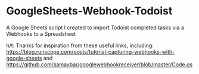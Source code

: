 # GoogleSheets-Webhook-Todoist
A Google Sheets script I created to import Todoist completed tasks via a Webhooks to a Spreadsheet

h/t:
Thanks for inspiration from these useful links, including:
https://blog.runscope.com/posts/tutorial-capturing-webhooks-with-google-sheets and https://github.com/samaybar/googlewebhookreceiver/blob/master/Code.gs
